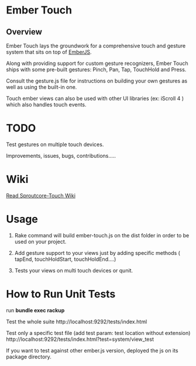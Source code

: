 # Ember Touch

## Overview
Ember Touch lays the groundwork for a comprehensive touch and
gesture system that sits on top of [EmberJS](https://github.com/emberjs/ember.js).

Along with providing support for custom gesture recognizers, Ember
Touch ships with some pre-built gestures: Pinch, Pan, Tap, TouchHold and
Press.

Consult the gesture.js file for instructions on building your own gestures as well as using the built-in one.

Touch ember views can also be used with other UI libraries (ex: iScroll 4 ) which also handles touch events.

# TODO

Test gestures on multiple touch devices.

Improvements, issues, bugs, contributions.....

# Wiki

[Read Sproutcore-Touch Wiki](https://github.com/emberjs-addons/sproutcore-touch/wiki/Documentation)


# Usage

1. Rake command will build ember-touch.js on the dist folder in order to be used on your project.

2. Add gesture support to your views just by adding specific methods (
   tapEnd, touchHoldStart, touchHoldEnd....)

3. Tests your views on multi touch devices or qunit.
   
# How to Run Unit Tests

run __bundle exec rackup__ 

Test the whole suite  http://localhost:9292/tests/index.html

Test only a specific test file (add test param: test location without extension) http://localhost:9292/tests/index.html?test=system/view_test

If you want to test against other ember.js version, deployed the js on its package directory.

